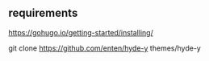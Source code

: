 ## requirements

https://gohugo.io/getting-started/installing/


git clone https://github.com/enten/hyde-y themes/hyde-y
